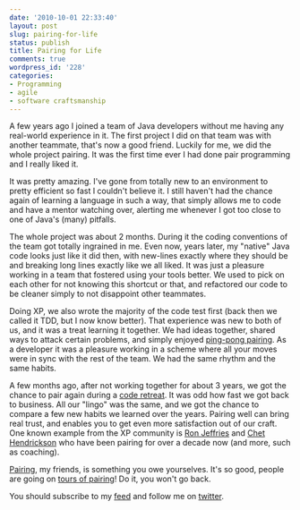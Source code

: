 ```yaml
---
date: '2010-10-01 22:33:40'
layout: post
slug: pairing-for-life
status: publish
title: Pairing for Life
comments: true
wordpress_id: '228'
categories:
- Programming
- agile
- software craftsmanship
---
```


A few years ago I joined a team of Java developers without me having any real-world experience in it. The first project I did on that team was with another teammate, that's now a good friend. Luckily for me, we did the whole project pairing. It was the first time ever I had done pair programming and I really liked it.

It was pretty amazing. I've gone from totally new to an environment to pretty efficient so fast I couldn't believe it. I still haven't had the chance again of learning a language in such a way, that simply allows me to code and have a mentor watching over, alerting me whenever I got too close to one of Java's (many) pitfalls.

The whole project was about 2 months. During it the coding conventions of the team got totally ingrained in me. Even now, years later, my "native" Java code looks just like it did then, with new-lines exactly where they should be and breaking long lines exactly like we all liked. It was just a pleasure working in a team that fostered using your tools better. We used to pick on each other for not knowing this shortcut or that, and refactored our code to be cleaner simply to not disappoint other teammates.

Doing XP, we also wrote the majority of the code test first (back then we called it TDD, but I now know better). That experience was new to both of us, and it was a treat learning it together. We had ideas together, shared ways to attack certain problems, and simply enjoyed [ping-pong pairing](http://bit.ly/cpZRZs). As a developer it was a pleasure working in a scheme where all your moves were in sync with the rest of the team. We had the same rhythm and the same habits.

A few months ago, after not working together for about 3 years, we got the chance to pair again during a [code retreat](/2010/05/10/notes-from-the-first-israeli-code-retreat/). It was odd how fast we got back to business. All our "lingo" was the same, and we got the chance to compare a few new habits we learned over the years. Pairing well can bring real trust, and enables you to get even more satisfaction out of our craft. One known example from the XP community is [Ron Jeffries](http://twitter.com/ronjeffries) and [Chet Hendrickson](http://twitter.com/chethendrickson) who have been pairing for over a decade now (and more, such as coaching).

[Pairing](/2010/09/30/pairing-for-a-better-future-grunts-making-a-change/), my friends, is something you owe yourselves. It's so good, people are going on [tours of pairing](http://bit.ly/cZhYjU)! Do it, you won't go back.

You should subscribe to my [feed](http://feeds.feedburner.com/TheCodeDump) and follow me on [twitter](http://twitter.com/avivby).
